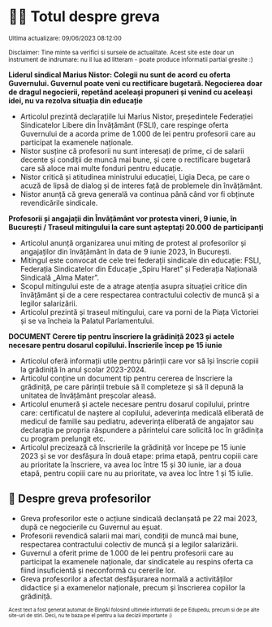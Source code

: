 # 👩‍🏫 Totul despre greva
<sub>Ultima actualizare: 09/06/2023 08:12:00</sub>

<sub>Disclaimer: Tine minte sa verifici si sursele de actualitate. Acest site este doar un instrument de indrumare: nu il lua ad litteram - poate produce informatii partial gresite :)</sub>

**Liderul sindical Marius Nistor: Colegii nu sunt de acord cu oferta Guvernului. Guvernul poate veni cu rectificare bugetară. Negocierea doar de dragul negocierii, repetând aceleași propuneri și venind cu aceleași idei, nu va rezolva situația din educație**

- Articolul prezintă declarațiile lui Marius Nistor, președintele Federației Sindicatelor Libere din Învățământ (FSLI), care respinge oferta Guvernului de a acorda prime de 1.000 de lei pentru profesorii care au participat la examenele naționale.
- Nistor susține că profesorii nu sunt interesați de prime, ci de salarii decente și condiții de muncă mai bune, și cere o rectificare bugetară care să aloce mai multe fonduri pentru educație.
- Nistor critică și atitudinea ministrului educației, Ligia Deca, pe care o acuză de lipsă de dialog și de interes față de problemele din învățământ.
- Nistor anunță că greva generală va continua până când vor fi obținute revendicările sindicale.

**Profesorii și angajații din Învățământ vor protesta vineri, 9 iunie, în București / Traseul mitingului la care sunt așteptați 20.000 de participanți**

- Articolul anunță organizarea unui miting de protest al profesorilor și angajaților din învățământ în data de 9 iunie 2023, în București.
- Mitingul este convocat de cele trei federații sindicale din educație: FSLI, Federația Sindicatelor din Educație „Spiru Haret” și Federația Națională Sindicală „Alma Mater”.
- Scopul mitingului este de a atrage atenția asupra situației critice din învățământ și de a cere respectarea contractului colectiv de muncă și a legilor salarizării.
- Articolul prezintă și traseul mitingului, care va porni de la Piața Victoriei și se va încheia la Palatul Parlamentului.

**DOCUMENT Cerere tip pentru înscriere la grădiniță 2023 și actele necesare pentru dosarul copilului. Înscrierile încep pe 15 iunie**

- Articolul oferă informații utile pentru părinții care vor să își înscrie copiii la grădiniță în anul școlar 2023-2024.
- Articolul conține un document tip pentru cererea de înscriere la grădiniță, pe care părinții trebuie să îl completeze și să îl depună la unitatea de învățământ preșcolar aleasă.
- Articolul enumeră și actele necesare pentru dosarul copilului, printre care: certificatul de naștere al copilului, adeverința medicală eliberată de medicul de familie sau pediatru, adeverința eliberată de angajator sau declarația pe propria răspundere a părintelui care solicită loc în grădinița cu program prelungit etc.
- Articolul precizează că înscrierile la grădiniță vor începe pe 15 iunie 2023 și se vor desfășura în două etape: prima etapă, pentru copiii care au prioritate la înscriere, va avea loc între 15 și 30 iunie, iar a doua etapă, pentru copiii care nu au prioritate, va avea loc între 1 și 15 iulie.

## 🏫 Despre greva profesorilor

- Greva profesorilor este o acțiune sindicală declanșată pe 22 mai 2023, după ce negocierile cu Guvernul au eșuat.
- Profesorii revendică salarii mai mari, condiții de muncă mai bune, respectarea contractului colectiv de muncă și a legilor salarizării.
- Guvernul a oferit prime de 1.000 de lei pentru profesorii care au participat la examenele naționale, dar sindicatele au respins oferta ca fiind insuficientă și neconformă cu cererile lor.
- Greva profesorilor a afectat desfășurarea normală a activităților didactice și a examenelor naționale, precum și înscrierea copiilor la grădiniță.


<sub><sub>Acest text a fost generat automat de BingAI folosind ultimele informatii de pe Edupedu, precum si de pe alte site-uri de stiri. Deci, nu te baza pe el pentru a lua decizii importante :)</sub></sub>